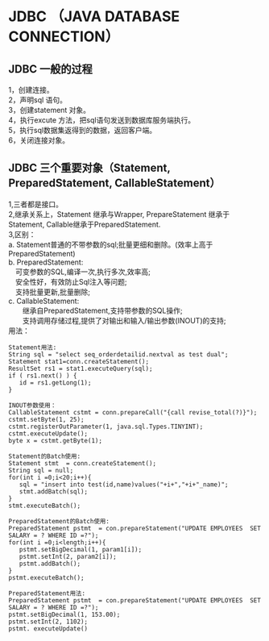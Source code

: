 # JDBC （JAVA DATABASE CONNECTION）
## JDBC 一般的过程
1，创建连接。  
2，声明sql 语句。  
3，创建statement 对象。  
4，执行excute 方法，把sql语句发送到数据库服务端执行。  
5，执行sql数据集返得到的数据，返回客户端。  
6，关闭连接对象。  

## JDBC 三个重要对象（Statement, PreparedStatement, CallableStatement）
1,三者都是接口。  
2,继承关系上，Statement 继承与Wrapper, PrepareStatement 继承于Statement, Callable继承于PreparedStatement.  
3,区别：  
  a. Statement普通的不带参数的sql;批量更细和删除。(效率上高于PreparedStatement)  
  b. PreparedStatement:   
  　可变参数的SQL,编译一次,执行多次,效率高;   
  　安全性好，有效防止Sql注入等问题;   
  　支持批量更新,批量删除;   
  c. CallableStatement:   
　　继承自PreparedStatement,支持带参数的SQL操作;   
　　支持调用存储过程,提供了对输出和输入/输出参数(INOUT)的支持;  
 用法：
 ```
Statement用法:  
String sql = "select seq_orderdetailid.nextval as test dual";  
Statement stat1=conn.createStatement();  
ResultSet rs1 = stat1.executeQuery(sql);  
if ( rs1.next() ) {  
    id = rs1.getLong(1);  
}  
   
INOUT参数使用：  
CallableStatement cstmt = conn.prepareCall("{call revise_total(?)}");  
cstmt.setByte(1, 25);  
cstmt.registerOutParameter(1, java.sql.Types.TINYINT);  
cstmt.executeUpdate();  
byte x = cstmt.getByte(1);  
   
Statement的Batch使用:  
Statement stmt  = conn.createStatement();  
String sql = null;  
for(int i =0;i<20;i++){  
    sql = "insert into test(id,name)values("+i+","+i+"_name)";  
    stmt.addBatch(sql);  
}  
stmt.executeBatch();  
   
PreparedStatement的Batch使用:  
PreparedStatement pstmt  = con.prepareStatement("UPDATE EMPLOYEES  SET SALARY = ? WHERE ID =?");  
for(int i =0;i<length;i++){  
    pstmt.setBigDecimal(1, param1[i]);  
    pstmt.setInt(2, param2[i]);  
    pstmt.addBatch();  
}  
pstmt.executeBatch();  
   
PreparedStatement用法:  
PreparedStatement pstmt  = con.prepareStatement("UPDATE EMPLOYEES  SET SALARY = ? WHERE ID =?");  
pstmt.setBigDecimal(1, 153.00);  
pstmt.setInt(2, 1102);  
pstmt. executeUpdate()
```
